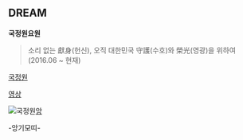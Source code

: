 ## DREAM ##

**국정원요원**

> 소리 없는 獻身(헌신), 오직 대한민국 守護(수호)와 榮光(영광)을 위하여 (2016.06 ~ 현재)

[국정원](http://www.nis.go.kr/main.do)

[영상](https://www.youtube.com/watch?v=iAAZSjMWG80)

![국정원](https://image-proxy.namuwikiusercontent.com/r/http%3A%2F%2Fwww.nis.go.kr%2Fresources%2Fimg%2Fcontent-img%2Fimg-nis08-01.png "앙기모띠.")[앙](https://www.youtube.com/watch?v=iAAZSjMWG80)

-앙기모띠-
